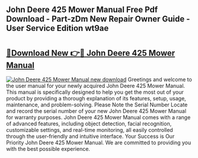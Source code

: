 ## John Deere 425 Mower Manual Free Pdf Download - Part-zDm New Repair Owner Guide - User Service Edition wt9ae

# <h2><a href="http://bc95363.oget.top/?id=John+Deere+425+Mower+Manual">🔗Download New 👉🔴 John Deere 425 Mower Manual</a></h2>

[![John Deere 425 Mower Manual new download](https://i.imgur.com/5g1atiW.png)](http://bc95363.oget.top/?id=John+Deere+425+Mower+Manual)
Greetings and welcome to the user manual for your newly acquired John Deere 425 Mower Manual. This manual is specifically designed to help you get the most out of your product by providing a thorough explanation of its features, setup, usage, maintenance, and problem-solving. Please Note the Serial Number Locate and record the serial number of your new John Deere 425 Mower Manual for warranty purposes. John Deere 425 Mower Manual comes with a range of advanced features, including object detection, facial recognition, customizable settings, and real-time monitoring, all easily controlled through the user-friendly and intuitive interface. Your Success is Our Priority John Deere 425 Mower Manual. We are committed to providing you with the best possible experience.

